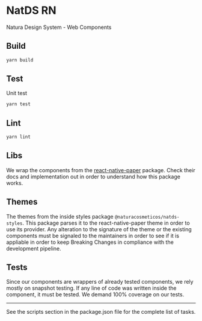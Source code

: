 # NatDS RN

Natura Design System - Web Components

## Build

```sh
yarn build
```

## Test

Unit test

```sh
yarn test
```

## Lint

```sh
yarn lint
```

## Libs

We wrap the components from the [react-native-paper](https://callstack.github.io/react-native-paper/) package. Check their docs and implementation out in order to understand how this package works.

## Themes

The themes from the inside styles package `@naturacosmeticos/natds-styles`. This package parses it to the react-native-paper theme in order to use its provider. Any alteration to the signature of the theme or the existing components must be signaled to the maintainers in order to see if it is appliable in order to keep Breaking Changes in compliance with the development pipeline.

## Tests

Since our components are wrappers of already tested components, we rely mostly on snapshot testing. If any line of code was written inside the component, it must be tested. We demand 100% coverage on our tests.

***
See the scripts section in the package.json file for the complete list of tasks.
